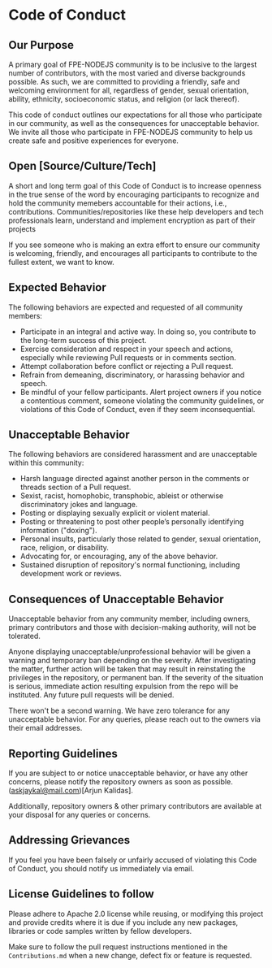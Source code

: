 # Code of Conduct

## Our Purpose

A primary goal of FPE-NODEJS community is to be inclusive to the largest number of contributors, with the most varied and diverse backgrounds possible. As such, we are committed to providing a friendly, safe and welcoming environment for all, regardless of gender, sexual orientation, ability, ethnicity, socioeconomic status, and religion (or lack thereof).

This code of conduct outlines our expectations for all those who participate in our community, as well as the consequences for unacceptable behavior. We invite all those who participate in FPE-NODEJS community to help us create safe and positive experiences for everyone.

## Open [Source/Culture/Tech]

A short and long term goal of this Code of Conduct is to increase openness in the true sense of the word by encouraging participants to recognize and hold the community memebers accountable for their actions, i.e., contributions. Communities/repositories like these help developers and tech professionals learn, understand and implement encryption as part of their projects 

If you see someone who is making an extra effort to ensure our community is welcoming, friendly, and encourages all participants to contribute to the fullest extent, we want to know.

## Expected Behavior

The following behaviors are expected and requested of all community members:
* Participate in an integral and active way. In doing so, you contribute to the long-term success of this project.
* Exercise consideration and respect in your speech and actions, especially while reviewing Pull requests or in comments section.
* Attempt collaboration before conflict or rejecting a Pull request.
* Refrain from demeaning, discriminatory, or harassing behavior and speech.
* Be mindful of your fellow participants. Alert project owners if you notice a contentious comment, someone violating the community guidelines, or violations of this Code of Conduct, even if they seem inconsequential.

## Unacceptable Behavior

The following behaviors are considered harassment and are unacceptable within this community:
* Harsh language directed against another person in the comments or threads section of a Pull request.
* Sexist, racist, homophobic, transphobic, ableist or otherwise discriminatory jokes and language.
* Posting or displaying sexually explicit or violent material.
* Posting or threatening to post other people’s personally identifying information ("doxing").
* Personal insults, particularly those related to gender, sexual orientation, race, religion, or disability.
* Advocating for, or encouraging, any of the above behavior.
* Sustained disruption of repository's normal functioning, including development work or reviews.

## Consequences of Unacceptable Behavior

Unacceptable behavior from any community member, including owners, primary contributors and those with decision-making authority, will not be tolerated.

Anyone displaying unacceptable/unprofessional behavior will be given a warning and temporary ban depending on the severity. After investigating the matter, further action will be taken that may result in reinstating the privileges in the repository, or permanent ban. If the severity of the situation is serious, immediate action resulting expulsion from the repo will be instituted. Any future pull requests will be denied.

There won't be a second warning. We have zero tolerance for any unacceptable behavior. For any queries, please reach out to the owners via their email addresses.

## Reporting Guidelines

If you are subject to or notice unacceptable behavior, or have any other concerns, please notify the repository owners as soon as possible. (askjaykal@mail.com)[Arjun Kalidas].

Additionally, repository owners & other primary contributors are available at your disposal for any queries or concerns.

## Addressing Grievances
   
If you feel you have been falsely or unfairly accused of violating this Code of Conduct, you should notify us immediately via email.

## License Guidelines to follow

Please adhere to Apache 2.0 license while reusing, or modifying this project and provide credits where it is due if you include any new packages, libraries or code samples written by fellow developers.

Make sure to follow the pull request instructions mentioned in the `Contributions.md` when a new change, defect fix or feature is requested.
